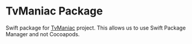 # TvManiac Package
Swift package for [TvManiac](https://github.com/c0de-wizard/tv-maniac/) project. This allows us to use Swift Package Manager and not Cocoapods.
